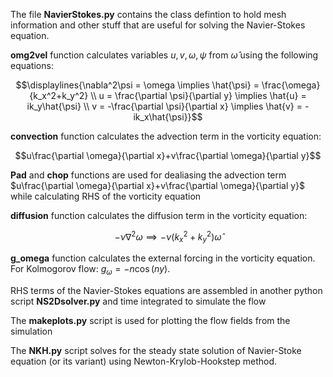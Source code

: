 The file __NavierStokes.py__ contains the class defintion to hold mesh information and other stuff that are useful for solving the Navier-Stokes equation. 

__omg2vel__ function calculates variables $u, v, \omega, \psi$ from $\hat{\omega}$ using the following equations:

``` math 
\displaylines{\nabla^2\psi = \omega \implies \hat{\psi} = \frac{\omega}{k_x^2+k_y^2} \\
u = \frac{\partial \psi}{\partial y} \implies \hat{u} = ik_y\hat{\psi} \\
v = -\frac{\partial \psi}{\partial x} \implies \hat{v} = -ik_x\hat{\psi}}
```

__convection__ function calculates the advection term in the vorticity equation: 

$$u\frac{\partial \omega}{\partial x}+v\frac{\partial \omega}{\partial y}$$

__Pad__ and __chop__ functions are used for dealiasing the advection term $u\frac{\partial \omega}{\partial x}+v\frac{\partial \omega}{\partial y}$ while calculating RHS of the vorticity equation

__diffusion__ function calculates the diffusion term in the vorticity equation: 

$$-\nu \nabla^2\omega \implies -\nu(k_x^2+k_y^2)\hat{\omega}$$

__g_omega__ function calculates the external forcing in the vorticity equation.
For Kolmogorov flow: $g_\omega = -n\cos(ny)$.

RHS terms of the Navier-Stokes equations are assembled in another python script __NS2Dsolver.py__ and time integrated to simulate the flow

The __makeplots.py__ script is used for plotting the flow fields from the simulation

The __NKH.py__ script solves for the steady state solution of Navier-Stoke equation (or its variant) using Newton-Krylob-Hookstep method. 
